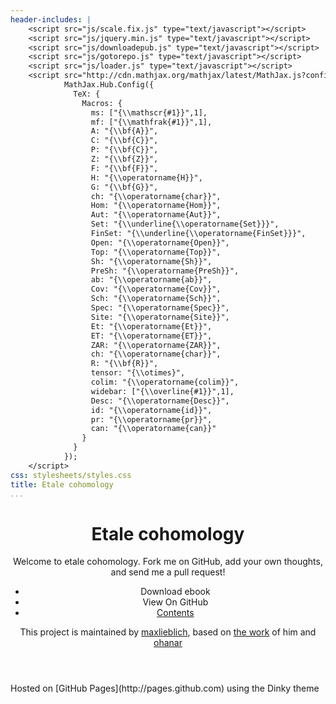 ```yaml
---
header-includes: |
    <script src="js/scale.fix.js" type="text/javascript"></script>
    <script src="js/jquery.min.js" type="text/javascript"></script>
    <script src="js/downloadepub.js" type="text/javascript"></script>
    <script src="js/gotorepo.js" type="text/javascript"></script>
    <script src="js/loader.js" type="text/javascript"></script>
    <script src="http://cdn.mathjax.org/mathjax/latest/MathJax.js?config=TeX-AMS_HTML" type="text/javascript">
            MathJax.Hub.Config({
              TeX: {
                Macros: {
                  ms: ["{\\mathscr{#1}}",1],
                  mf: ["{\\mathfrak{#1}}",1],
                  A: "{\\bf{A}}",
                  C: "{\\bf{C}}",
                  P: "{\\bf{C}}",
                  Z: "{\\bf{Z}}",
                  F: "{\\bf{F}}",
                  H: "{\\operatorname{H}}",
                  G: "{\\bf{G}}",
                  ch: "{\\operatorname{char}}",
                  Hom: "{\\operatorname{Hom}}",
                  Aut: "{\\operatorname{Aut}}",
                  Set: "{\\underline{\\operatorname{Set}}}",
                  FinSet: "{\\underline{\\operatorname{FinSet}}}",
                  Open: "{\\operatorname{Open}}",
                  Top: "{\\operatorname{Top}}",
                  Sh: "{\\operatorname{Sh}}",
                  PreSh: "{\\operatorname{PreSh}}",
                  ab: "{\\operatorname{ab}}",
                  Cov: "{\\operatorname{Cov}}",
                  Sch: "{\\operatorname{Sch}}",
                  Spec: "{\\operatorname{Spec}}",
                  Site: "{\\operatorname{Site}}",
                  Et: "{\\operatorname{Et}}",
                  ET: "{\\operatorname{ET}}",
                  ZAR: "{\\operatorname{ZAR}}",
                  ch: "{\\operatorname{char}}",
                  R: "{\\bf{R}}",
                  tensor: "{\\otimes}",
                  colim: "{\\operatorname{colim}}",
                  widebar: ["{\\overline{#1}}",1],
                  Desc: "{\\operatorname{Desc}}",
                  id: "{\\operatorname{id}}",
                  pr: "{\\operatorname{pr}}",
                  can: "{\\operatorname{can}}"
                }
              }
            });
    </script>
css: stylesheets/styles.css
title: Etale cohomology
...
```


<div class="wrapper">
<header>

# Etale cohomology

Welcome to etale cohomology. 
Fork me on GitHub, add your own thoughts, and send me a pull request!

- <a class="buttons download" onclick="DownloadEpub();">Download ebook</a>
- <a class="buttons github" onclick="GotoRepo();">View On GitHub</a>
- <a class="buttons menu" href="#welcome.html">Contents</a>

This project is maintained by
[maxlieblich](https://github.com/maxlieblich), based on [the work](maxlieblich.github.io) of him and
[ohanar](https://github.com/ohanar)

</header>

<section>
<div id="content"></div>
</section>

<footer>
Hosted on [GitHub Pages](http://pages.github.com) using the Dinky theme
</footer>
</div>

<!--[if !IE]><script>fixScale(document);</script><![endif]-->


